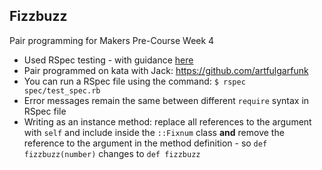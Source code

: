 ## Fizzbuzz

Pair programming for Makers Pre-Course Week 4

- Used RSpec testing - with guidance [here](https://github.com/makersacademy/pre_course/blob/master/pills/rspec.md)
- Pair programmed on kata with Jack: <https://github.com/artfulgarfunk>
- You can run a RSpec file using the command: `$ rspec spec/test_spec.rb`
- Error messages remain the same between different `require` syntax in RSpec file
- Writing as an instance method: replace all references to the argument with `self` and include inside the `::Fixnum` class **and** remove the reference to the argument in the method definition - so `def fizzbuzz(number)` changes to `def fizzbuzz`

